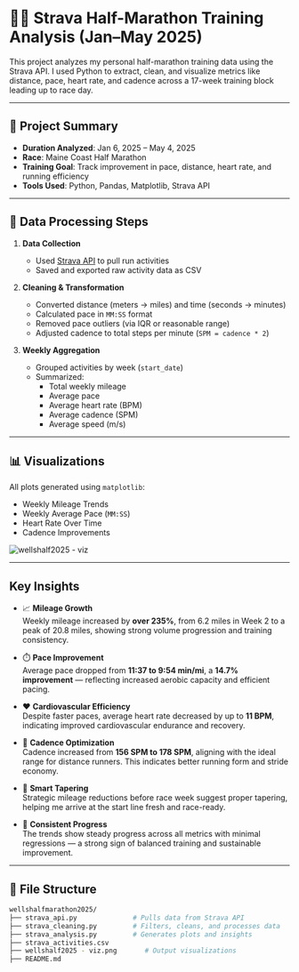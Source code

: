 # 🏃‍♀️ Strava Half-Marathon Training Analysis (Jan–May 2025)

This project analyzes my personal half-marathon training data using the Strava API. I used Python to extract, clean, and visualize metrics like distance, pace, heart rate, and cadence across a 17-week training block leading up to race day.

---

## 📌 Project Summary

- **Duration Analyzed**: Jan 6, 2025 – May 4, 2025
- **Race**: Maine Coast Half Marathon
- **Training Goal**: Track improvement in pace, distance, heart rate, and running efficiency
- **Tools Used**: Python, Pandas, Matplotlib, Strava API

---

## 🧪 Data Processing Steps

1. **Data Collection**  
   - Used [Strava API](https://developers.strava.com/) to pull run activities
   - Saved and exported raw activity data as CSV

2. **Cleaning & Transformation**  
   - Converted distance (meters → miles) and time (seconds → minutes)
   - Calculated pace in `MM:SS` format
   - Removed pace outliers (via IQR or reasonable range)
   - Adjusted cadence to total steps per minute (`SPM = cadence * 2`)

3. **Weekly Aggregation**  
   - Grouped activities by week (`start_date`)
   - Summarized:
     - Total weekly mileage
     - Average pace
     - Average heart rate (BPM)
     - Average cadence (SPM)
     - Average speed (m/s)

---

## 📊 Visualizations

All plots generated using `matplotlib`:
- Weekly Mileage Trends
- Weekly Average Pace (`MM:SS`)
- Heart Rate Over Time
- Cadence Improvements
  
![wellshalf2025 - viz](https://github.com/user-attachments/assets/4268a57f-3512-4f9e-b275-1aec48422670)


---


##  Key Insights

- 📈 **Mileage Growth**  
  Weekly mileage increased by **over 235%**, from 6.2 miles in Week 2 to a peak of 20.8 miles, showing strong volume progression and training consistency.

- ⏱️ **Pace Improvement**  
  Average pace dropped from **11:37 to 9:54 min/mi**, a **14.7% improvement** — reflecting increased aerobic capacity and efficient pacing.

- ❤️ **Cardiovascular Efficiency**  
  Despite faster paces, average heart rate decreased by up to **11 BPM**, indicating improved cardiovascular endurance and recovery.

- 🦶 **Cadence Optimization**  
  Cadence increased from **156 SPM to 178 SPM**, aligning with the ideal range for distance runners. This indicates better running form and stride economy.

- 🧠 **Smart Tapering**  
  Strategic mileage reductions before race week suggest proper tapering, helping me arrive at the start line fresh and race-ready.

- 🎯 **Consistent Progress**  
  The trends show steady progress across all metrics with minimal regressions — a strong sign of balanced training and sustainable improvement.

---



## 📂 File Structure

```bash
wellshalfmarathon2025/
├── strava_api.py              # Pulls data from Strava API
├── strava_cleaning.py         # Filters, cleans, and processes data
├── strava_analysis.py         # Generates plots and insights
├── strava_activities.csv
├── wellshalf2025 - viz.png       # Output visualizations
├── README.md
